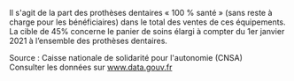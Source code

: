 <p>
Il s'agit de la part des prothèses dentaires « 100 % santé » (sans reste à charge pour les bénéficiaires) dans le total des ventes de ces équipements. La cible de 45% concerne le panier de soins élargi à compter du 1er janvier 2021 à l’ensemble des prothèses dentaires.</p>
<p class="font-italic body-2">Source : Caisse nationale de solidarité pour l'autonomie (CNSA) <br> Consulter les données sur <a target="_blank" href="https://www.data.gouv.fr/fr/datasets/barometre-des-resultats-de-laction-publique/">www.data.gouv.fr</a></p>
